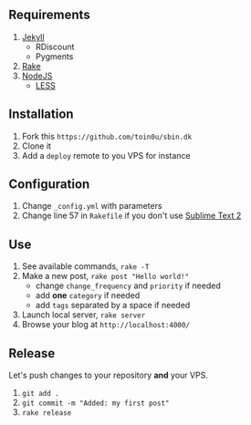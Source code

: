 Requirements
------------
1. [Jekyll](https://github.com/mojombo/jekyll/wiki/Install)
    * RDiscount
    * Pygments
2. [Rake](http://rake.rubyforge.org/)
3. [NodeJS](http://www.nodejs.org/#download)
    * [LESS](http://lesscss.org/)


Installation
------------
1. Fork this `https://github.com/toin0u/sbin.dk`
2. Clone it
3. Add a `deploy` remote to you VPS for instance


Configuration
-------------
1. Change `_config.yml` with parameters
2. Change line 57 in `Rakefile` if you don't use [Sublime Text 2](http://www.sublimetext.com/)


Use
---
1. See available commands, `rake -T`
2. Make a new post, `rake post "Hello world!"`
    * change `change_frequency` and `priority` if needed
    * add **one** `category` if needed
    * add `tags` separated by a space if needed
3. Launch local server, `rake server`
4. Browse your blog at `http://localhost:4000/`


Release
-------
Let's push changes to your repository **and** your VPS.
1. `git add .`
2. `git commit -m "Added: my first post"`
3. `rake release`